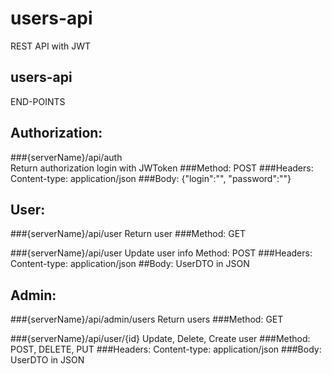 # users-api
REST API with JWT

## users-api
END-POINTS
## Authorization: 
###{serverName}/api/auth  
Return authorization login with JWToken
###Method:
    POST
###Headers:
    Content-type: application/json
###Body:
    {"login":"", "password":""}
    


 ## User: 
 ###{serverName}/api/user
 Return user
 ###Method:
     GET
     
###{serverName}/api/user
 Update user info
 Method:
     POST
###Headers:
    Content-type: application/json
##Body:
   UserDTO in JSON

 ## Admin: 
  ###{serverName}/api/admin/users
  Return users
  ###Method:
      GET
      
 ###{serverName}/api/user/{id}
  Update, Delete, Create user 
  ###Method:
      POST, DELETE, PUT
 ###Headers:
     Content-type: application/json
 ###Body:
    UserDTO in JSON


